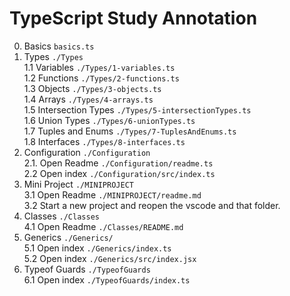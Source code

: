 # TypeScript Study Annotation

0. Basics `basics.ts`
1. Types `./Types`  
   1.1 Variables `./Types/1-variables.ts`  
   1.2 Functions `./Types/2-functions.ts`  
   1.3 Objects `./Types/3-objects.ts`  
   1.4 Arrays `./Types/4-arrays.ts`  
   1.5 Intersection Types `./Types/5-intersectionTypes.ts`  
   1.6 Union Types `./Types/6-unionTypes.ts`  
   1.7 Tuples and Enums `./Types/7-TuplesAndEnums.ts`  
   1.8 Interfaces `./Types/8-interfaces.ts`
2. Configuration `./Configuration`  
   2.1. Open Readme `./Configuration/readme.ts`  
   2.2 Open index `./Configuration/src/index.ts`
3. Mini Project `./MINIPROJECT`  
   3.1 Open Readme `./MINIPROJECT/readme.md`  
   3.2 Start a new project and reopen the vscode and that folder.
4. Classes `./Classes`  
   4.1 Open Readme `./Classes/README.md`
5. Generics `./Generics/`  
   5.1 Open index `./Generics/index.ts`  
   5.2 Open index `./Generics/src/index.jsx`
6. Typeof Guards `./TypeofGuards`  
   6.1 Open index `./TypeofGuards/index.ts`
